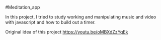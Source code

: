 #Meditation_app

In this project, I tried to study working and manipulating music and video with javascript and how to build out a timer.

Original idea of this project https://youtu.be/oMBXdZzYqEk
